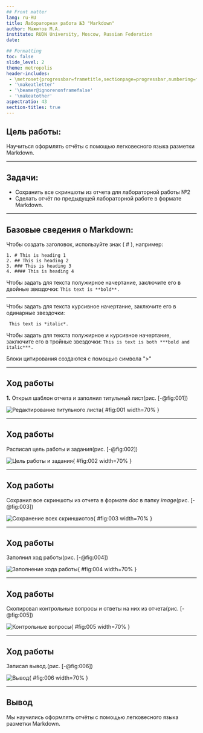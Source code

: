 ```yaml
---
## Front matter
lang: ru-RU
title: Лабораторная работа №3 "Markdown"
author: Мажитов М.А.
institute: RUDN University, Moscow, Russian Federation
date:

## Formatting
toc: false
slide_level: 2
theme: metropolis
header-includes: 
 - \metroset{progressbar=frametitle,sectionpage=progressbar,numbering=fraction}
 - '\makeatletter'
 - '\beamer@ignorenonframefalse'
 - '\makeatother'
aspectratio: 43
section-titles: true
---
```


## Цель работы:

Научиться оформлять отчёты с помощью легковесного языка разметки Markdown.

---

## Задачи:

- Сохранить все скриншоты из отчета для лабораторной работы №2
- Сделать отчёт по предыдущей лабораторной работе в формате Markdown.

- - -

## Базовые сведения о Markdown:

Чтобы создать заголовок, используйте знак ( # ), например:

```
1. # This is heading 1
2. ## This is heading 2
3. ### This is heading 3
4. #### This is heading 4
```
Чтобы задать для текста полужирное начертание, заключите его в двойные звездочки:
```This text is **bold**.```

---


Чтобы задать для текста курсивное начертание, заключите его в одинарные звездочки:

``` This text is *italic*.```

Чтобы задать для текста полужирное и курсивное начертание, заключите его в тройные звездочки:
```This is text is both ***bold and italic***.```

Блоки цитирования создаются с помощью символа ">"

---

## Ход работы

**1.** Открыл шаблон отчета и заполнил титульный лист(рис. [-@fig:001])

![Редактирование титульного листа](screens/1.png){ #fig:001 width=70% }

- - - 

## Ход работы

Расписал цель работы и задания(рис. [-@fig:002])

![Цель работы и задания](screens/2.png){ #fig:002 width=70% }

- - -

## Ход работы

Сохранил все скриншоты из отчета в формате *doc* в папку *image*(рис. [-@fig:003])

![Сохранение всех скриншиотов](screens/5.png){ #fig:003 width=70% }

- - -

## Ход работы

Заполнил ход работы(рис. [-@fig:004])

![Заполнение хода работы](screens/6.png){ #fig:004 width=70% }

- - -

##  Ход работы

Скопировал контрольные вопросы и ответы на них из отчета(рис. [-@fig:005])

![Контрольные вопросы](screens/7.png){ #fig:005 width=70% }

- - -

## Ход работы

Записал вывод.(рис. [-@fig:006])

![Вывод](screens/8.png){ #fig:006 width=70% }

- - -

## Вывод

Мы научились оформлять отчёты с помощью легковесного языка разметки Markdown.
